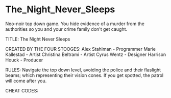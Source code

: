 # The_Night_Never_Sleeps
Neo-noir top down game. You hide evidence of a murder from the authorities so you and your crime family don't get caught. 


TITLE:
The Night Never Sleeps


 CREATED BY THE FOUR STOOGES:
 Alex Stahlman - Programmer
 Marie Kallestad - Artist
 Christina Beltrami - Artist
 Cyrus Wentz - Designer
 Harrison Houck - Producer


RULES:
Navigate the top down level, avoiding the police and their flaslight beams; which representing their vision cones. If you get spotted, the patrol will come after you.


CHEAT CODES:
